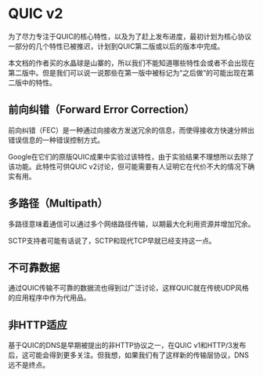 # QUIC v2

为了尽力专注于QUIC的核心特性，以及为了赶上发布进度，最初计划为核心协议一部分的几个特性已被推迟，计划到QUIC第二版或以后的版本中完成。

本文档的作者买的水晶球是山寨的，所以我们不能知道哪些特性会或者不会出现在第二版中。但是我们可以说一说那些在第一版中被标记为“之后做”的可能出现在第二版中的特性。

## 前向纠错（Forward Error Correction）

前向纠错（FEC）是一种通过向接收方发送冗余的信息，而使得接收方快速分辨出错误信息的一种错误控制方式。

Google在它们的原版QUIC成果中实验过该特性，由于实验结果不理想所以去除了该功能。此特性可供QUIC v2讨论，但可能需要有人证明它在代价不大的情况下确实有用。

## 多路径（Multipath）

多路径意味着通信可以通过多个网络路径传输，以期最大化利用资源并增加冗余。

SCTP支持者可能有话说了，SCTP和现代TCP早就已经支持这一点。

## 不可靠数据

通过QUIC传输不可靠的数据流也得到过广泛讨论，这样QUIC就在传统UDP风格的应用程序中作为代用品。

## 非HTTP适应

基于QUIC的DNS是早期被提出的非HTTP协议之一，在QUIC v1和HTTP/3发布后，这可能会得到更多关注。但我想，如果我们有了这样新的传输层协议，DNS远不是终点。

